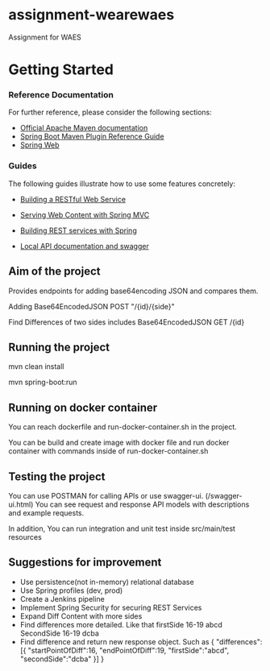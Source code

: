 # assignment-wearewaes
Assignment for WAES


# Getting Started

### Reference Documentation
For further reference, please consider the following sections:

* [Official Apache Maven documentation](https://maven.apache.org/guides/index.html)
* [Spring Boot Maven Plugin Reference Guide](https://docs.spring.io/spring-boot/docs/2.2.4.RELEASE/maven-plugin/)
* [Spring Web](https://docs.spring.io/spring-boot/docs/2.2.4.RELEASE/reference/htmlsingle/#boot-features-developing-web-applications)

### Guides
The following guides illustrate how to use some features concretely:

* [Building a RESTful Web Service](https://spring.io/guides/gs/rest-service/)
* [Serving Web Content with Spring MVC](https://spring.io/guides/gs/serving-web-content/)
* [Building REST services with Spring](https://spring.io/guides/tutorials/bookmarks/)

* [Local API documentation and swagger](http://localhost:8080/swagger-ui.html)

## Aim of the project

Provides endpoints for adding base64encoding JSON and compares them.

Adding Base64EncodedJSON
POST "/{id}/{side}"

Find Differences of two sides includes Base64EncodedJSON
GET /{id}

## Running the project

mvn clean install

mvn spring-boot:run

## Running on docker container

You can reach dockerfile and run-docker-container.sh in the project.

You can be build and create image with docker file and run docker container with commands inside of run-docker-container.sh


## Testing the project

You can use POSTMAN for calling APIs or use swagger-ui. (/swagger-ui.html)
You can see request and response API models with descriptions and example requests.


In addition, You can run integration and unit test inside src/main/test resources 


## Suggestions for improvement

- Use persistence(not in-memory) relational database
- Use Spring profiles (dev, prod)
- Create a Jenkins pipeline
- Implement Spring Security for securing REST Services
- Expand Diff Content with more sides
- Find differences more detailed. Like that
firstSide  16-19 abcd
SecondSide 16-19 dcba
- Find difference and return new response object. Such as
{
"differences":[{
"startPointOfDiff":16,
"endPointOfDiff":19,
"firstSide":"abcd",
"secondSide":"dcba"
}]
}


